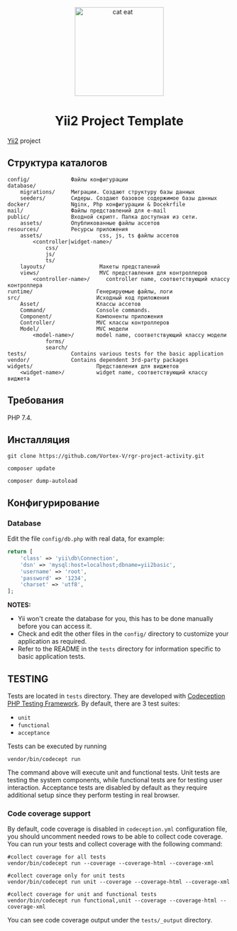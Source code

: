 <p align="center">
    <img src="https://media.tenor.com/toe_1Cwb1lwAAAAd/%D0%BA%D0%BE%D1%82%D0%B8%D0%BA-%D0%B5%D1%81%D1%82-%D0%BA%D0%BE%D1%82%D0%B8%D0%BA.gif" height="200px" alt="cat eat">
    <h1 align="center">Yii2 Project Template</h1>
</p>

 [Yii2](https://www.yiiframework.com/) project

Структура каталогов
-------------------

    config/             Файлы конфигурации
    database/
        migrations/     Миграции. Создают структуру базы данных
        seeders/        Сидеры. Создают базовое содержимое базы данных
    docker/             Nginx, Php конфигурации & Docekrfile
    mail/               Файлы представлений для e-mail
    public/             Входной скрипт. Папка доступная из сети.
        assets/         Опубликованные файлы ассетов
    resources/          Ресурсы приложения
        assets/                  css, js, ts файлы ассетов
            <controller|widget-name>/
                css/
                js/
                ts/
        layouts/                 Макеты предсталений
        views/                   MVC представления для контроллеров
            <controller-name>/     controller name, соответствующий классу контроллера
    runtime/                    Генерируемые файлы, логи
    src/                        Исходный код приложения
        Asset/                  Классы ассетов
        Command/                Console commands.
        Component/              Компоненты приложения 
        Controller/             MVC классы контроллеров
        Model/                  MVC модели
            <model-name>/       model name, соответствующий классу модели
                forms/
                search/
    tests/              Contains various tests for the basic application
    vendor/             Contains dependent 3rd-party packages
    widgets/                    Представления для виджетов
        <widget-name>/          widget name, соответствующий классу виджета


Требования
------------

PHP 7.4.


Инсталляция
------------
~~~
git clone https://github.com/Vortex-V/rgr-project-activity.git

composer update

composer dump-autoload
~~~


Конфигурирование
-------------

### Database

Edit the file `config/db.php` with real data, for example:

```php
return [
    'class' => 'yii\db\Connection',
    'dsn' => 'mysql:host=localhost;dbname=yii2basic',
    'username' => 'root',
    'password' => '1234',
    'charset' => 'utf8',
];
```

**NOTES:**
- Yii won't create the database for you, this has to be done manually before you can access it.
- Check and edit the other files in the `config/` directory to customize your application as required.
- Refer to the README in the `tests` directory for information specific to basic application tests.


TESTING
-------

Tests are located in `tests` directory. They are developed with [Codeception PHP Testing Framework](https://codeception.com/).
By default, there are 3 test suites:

- `unit`
- `functional`
- `acceptance`

Tests can be executed by running

```
vendor/bin/codecept run
```

The command above will execute unit and functional tests. Unit tests are testing the system components, while functional
tests are for testing user interaction. Acceptance tests are disabled by default as they require additional setup since
they perform testing in real browser.

### Code coverage support

By default, code coverage is disabled in `codeception.yml` configuration file, you should uncomment needed rows to be able
to collect code coverage. You can run your tests and collect coverage with the following command:

```
#collect coverage for all tests
vendor/bin/codecept run --coverage --coverage-html --coverage-xml

#collect coverage only for unit tests
vendor/bin/codecept run unit --coverage --coverage-html --coverage-xml

#collect coverage for unit and functional tests
vendor/bin/codecept run functional,unit --coverage --coverage-html --coverage-xml
```

You can see code coverage output under the `tests/_output` directory.
